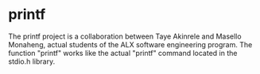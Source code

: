 # printf
The printf project is a collaboration between Taye Akinrele and Masello Monaheng, actual students of the ALX software engineering program. The function "printf" works like the actual "printf" command located in the stdio.h library.
